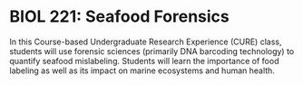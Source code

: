 # BIOL 221: Seafood Forensics

In this Course-based Undergraduate Research Experience (CURE) class, students will use forensic sciences (primarily DNA barcoding technology) to quantify seafood mislabeling. Students will learn the importance of food labeling as well as its impact on marine ecosystems and human health.